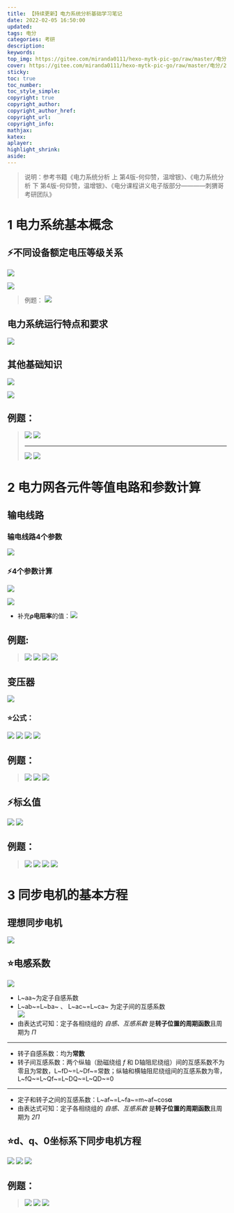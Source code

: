 ```yaml
---
title: 【持续更新】电力系统分析基础学习笔记
date: 2022-02-05 16:50:00
updated: 
tags: 电分
categories: 考研
description: 
keywords:
top_img: https://gitee.com/miranda0111/hexo-mytk-pic-go/raw/master/电分/202202051908328.png
cover: https://gitee.com/miranda0111/hexo-mytk-pic-go/raw/master/电分/202202051908328.png
sticky:
toc: true
toc_number: 
toc_style_simple: 
copyright: true
copyright_author:
copyright_author_href:
copyright_url:
copyright_info:
mathjax:
katex:
aplayer:
highlight_shrink:
aside:
---
```


>说明：参考书籍《电力系统分析 上 第4版-何仰赞，温增银》、《电力系统分析 下 第4版-何仰赞，温增银》、《电分课程讲义电子版部分————刺猬哥考研团队》

# 1 电力系统基本概念

## ⚡不同设备额定电压等级关系
 
 ![](https://gitee.com/miranda0111/hexo-mytk-pic-go/raw/master/电分/1644056950471.jpg)

 ![](https://gitee.com/miranda0111/hexo-mytk-pic-go/raw/master/电分/1644053582331.jpg)
 
 >例题：
 ![](https://gitee.com/miranda0111/hexo-mytk-pic-go/raw/master/电分/1644056409618.jpg)
 
## 电力系统运行特点和要求

 ![](https://gitee.com/miranda0111/hexo-mytk-pic-go/raw/master/电分/1644057046770.jpg)

## 其他基础知识

 ![](https://gitee.com/miranda0111/hexo-mytk-pic-go/raw/master/电分/1644057237522.jpg)

 ![](https://gitee.com/miranda0111/hexo-mytk-pic-go/raw/master/电分/1644057626755.jpg)

## 例题：
 >![](https://gitee.com/miranda0111/hexo-mytk-pic-go/raw/master/电分/1644057776952.jpg)
 ![](https://gitee.com/miranda0111/hexo-mytk-pic-go/raw/master/电分/1644058393038.jpg)
 >***
 >![](https://gitee.com/miranda0111/hexo-mytk-pic-go/raw/master/电分/1644058526991.jpg)
 ![](https://gitee.com/miranda0111/hexo-mytk-pic-go/raw/master/电分/1644059027851.jpg)

# 2 电力网各元件等值电路和参数计算

## 输电线路
 
### 输电线路4个参数

 ![](https://gitee.com/miranda0111/hexo-mytk-pic-go/raw/master/电分/1644059728926.jpg)

### ⚡4个参数计算

  ![](https://gitee.com/miranda0111/hexo-mytk-pic-go/raw/master/电分/1644060178062.jpg)

  ![](https://gitee.com/miranda0111/hexo-mytk-pic-go/raw/master/电分/1644117505913.jpg)

  - 补充**ρ电阻率**的值：![](https://gitee.com/miranda0111/hexo-mytk-pic-go/raw/master/电分/1644117070501.jpg)

## 例题:
 >![](https://gitee.com/miranda0111/hexo-mytk-pic-go/raw/master/电分/202202052327529.png)
 ![](https://gitee.com/miranda0111/hexo-mytk-pic-go/raw/master/电分/1644117893245.jpg)
 ![](https://gitee.com/miranda0111/hexo-mytk-pic-go/raw/master/电分/202202052331686.png)
 ![](https://gitee.com/miranda0111/hexo-mytk-pic-go/raw/master/电分/1644118595551.jpg)

## 变压器

 ![](https://gitee.com/miranda0111/hexo-mytk-pic-go/raw/master/电分/202202061143454.png)

### ⭐公式：
   ![](https://gitee.com/miranda0111/hexo-mytk-pic-go/raw/master/电分/202202061145282.png)
   ![](https://gitee.com/miranda0111/hexo-mytk-pic-go/raw/master/电分/202202061146590.png)
   ![](https://gitee.com/miranda0111/hexo-mytk-pic-go/raw/master/电分/202202061146752.png)
   ![](https://gitee.com/miranda0111/hexo-mytk-pic-go/raw/master/电分/202202061146480.png)

## 例题：
 >![](https://gitee.com/miranda0111/hexo-mytk-pic-go/raw/master/电分/202202061148931.png)
 ![](https://gitee.com/miranda0111/hexo-mytk-pic-go/raw/master/电分/202202061149922.png)
 ![](https://gitee.com/miranda0111/hexo-mytk-pic-go/raw/master/电分/202202061149559.png)

## ⚡标幺值

 ![](https://gitee.com/miranda0111/hexo-mytk-pic-go/raw/master/电分/202202061654315.png)
 ![](https://gitee.com/miranda0111/hexo-mytk-pic-go/raw/master/电分/202202061632625.png)

## 例题：
 >![](https://gitee.com/miranda0111/hexo-mytk-pic-go/raw/master/电分/202202061634355.png)
 ![](https://gitee.com/miranda0111/hexo-mytk-pic-go/raw/master/电分/1644137462743.jpg)
 ![](https://gitee.com/miranda0111/hexo-mytk-pic-go/raw/master/电分/1644138389428.jpg)
 ![](https://gitee.com/miranda0111/hexo-mytk-pic-go/raw/master/电分/1644138849367.jpg)

# 3 同步电机的基本方程

## 理想同步电机

 ![](https://gitee.com/miranda0111/hexo-mytk-pic-go/raw/master/电分/202202062309781.png)

## ⭐电感系数
 ![](https://gitee.com/miranda0111/hexo-mytk-pic-go/raw/master/电分/1644160588142.jpg)
 - L~aa~为定子自感系数
 - L~ab~=L~ba~ 、 L~ac~=L~ca~ 为定子间的互感系数  
 ![](https://gitee.com/miranda0111/hexo-mytk-pic-go/raw/master/电分/1644164018167.jpg)
 - 由表达式可知：定子各相绕组的 *自感、互感系数* 是**转子位置的周期函数**且周期为 *Π*
 ***
 - 转子自感系数：均为**常数**
 - 转子间互感系数：两个纵轴（励磁绕组 *f* 和 D轴阻尼绕组）间的互感系数不为零且为常数，L~fD~=L~Df~=常数；纵轴和横轴阻尼绕组间的互感系数为零，L~fQ~=L~Qf~=L~DQ~=L~QD~=0
 ***
 - 定子和转子之间的互感系数：L~af~=L~fa~=m~af~cos**α** 
 - 由表达式可知：定子各相绕组的 *自感、互感系数* 是**转子位置的周期函数**且周期为 *2Π*

## ⭐d、q、0坐标系下同步电机方程

 ![](https://gitee.com/miranda0111/hexo-mytk-pic-go/raw/master/电分/202202062332485.png)
 ![](https://gitee.com/miranda0111/hexo-mytk-pic-go/raw/master/电分/1644162122646.jpg)
 ![](https://gitee.com/miranda0111/hexo-mytk-pic-go/raw/master/电分/1644162847465.jpg)

## 例题：
 >![](https://gitee.com/miranda0111/hexo-mytk-pic-go/raw/master/电分/1644162418738.jpg)
 >![](https://gitee.com/miranda0111/hexo-mytk-pic-go/raw/master/电分/202202062356193.png)
 >![](https://gitee.com/miranda0111/hexo-mytk-pic-go/raw/master/电分/1644164315015.jpg)